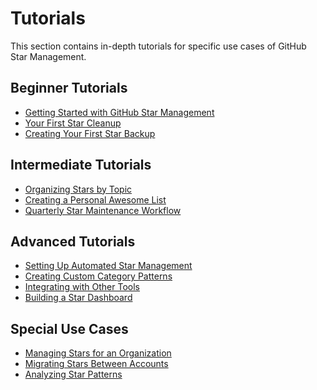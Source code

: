 # Tutorials

This section contains in-depth tutorials for specific use cases of GitHub Star
Management.

## Beginner Tutorials

- [Getting Started with GitHub Star Management](getting-started.md)
- [Your First Star Cleanup](first-cleanup.md)
- [Creating Your First Star Backup](first-backup.md)

## Intermediate Tutorials

- [Organizing Stars by Topic](organize-by-topic.md)
- [Creating a Personal Awesome List](create-awesome-list.md)
- [Quarterly Star Maintenance Workflow](quarterly-maintenance.md)

## Advanced Tutorials

- [Setting Up Automated Star Management](automated-management.md)
- [Creating Custom Category Patterns](custom-categories.md)
- [Integrating with Other Tools](integration.md)
- [Building a Star Dashboard](star-dashboard.md)

## Special Use Cases

- [Managing Stars for an Organization](organization-stars.md)
- [Migrating Stars Between Accounts](migrate-stars.md)
- [Analyzing Star Patterns](analyze-patterns.md)
